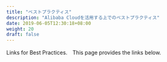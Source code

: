 ```yaml
---
title: "ベストプラクティス"
description: "Alibaba Cloudを活用する上でのベストプラクティス"
date: 2019-06-05T12:30:18+08:00
weight: 20
draft: false
---
```


Links for Best Practices.　This page provides the links below.